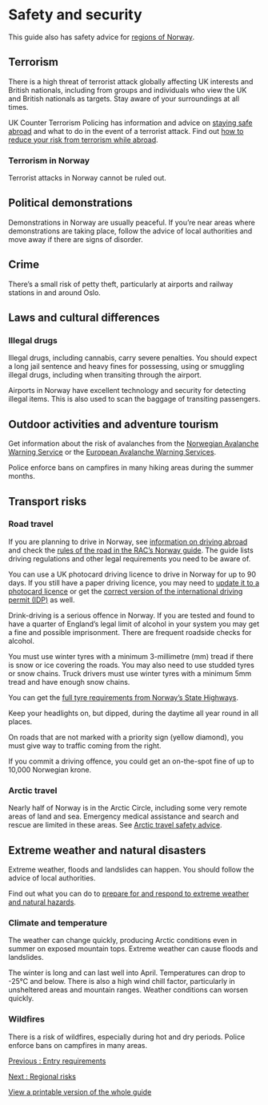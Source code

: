 # Safety and security

This guide also has safety advice for [regions of Norway](/foreign-travel-advice/norway/regional-risks).

## Terrorism

There is a high threat of terrorist attack globally affecting UK interests and British nationals, including from groups and individuals who view the UK and British nationals as targets. Stay aware of your surroundings at all times.

UK Counter Terrorism Policing has information and advice on [staying safe abroad](https://www.counterterrorism.police.uk/safetyadvice/) and what to do in the event of a terrorist attack. Find out [how to reduce your risk from terrorism while abroad](https://www.gov.uk/guidance/reduce-your-risk-from-terrorism-while-abroad).

### Terrorism in Norway

Terrorist attacks in Norway cannot be ruled out.

## Political demonstrations

Demonstrations in Norway are usually peaceful. If you’re near areas where demonstrations are taking place, follow the advice of local authorities and move away if there are signs of disorder.

## Crime

There’s a small risk of petty theft, particularly at airports and railway stations in and around Oslo.

## Laws and cultural differences

### Illegal drugs

Illegal drugs, including cannabis, carry severe penalties. You should expect a long jail sentence and heavy fines for possessing, using or smuggling illegal drugs, including when transiting through the airport.

Airports in Norway have excellent technology and security for detecting illegal items. This is also used to scan the baggage of transiting passengers.

## Outdoor activities and adventure tourism

Get information about the risk of avalanches from the [Norwegian Avalanche Warning Service](http://www.varsom.no/en/) or the [European Avalanche Warning Services](http://www.avalanches.org/).

Police enforce bans on campfires in many hiking areas during the summer months.

## Transport risks

### Road travel

If you are planning to drive in Norway, see [information on driving abroad](https://www.gov.uk/driving-abroad) and check the [rules of the road in the RAC’s Norway guide](https://www.rac.co.uk/drive/travel/country/norway/). The guide lists driving regulations and other legal requirements you need to be aware of.

You can use a UK photocard driving licence to drive in Norway for up to 90 days. If you still have a paper driving licence, you may need to [update it to a photocard licence](https://www.gov.uk/exchange-paper-driving-licence) or get the [correct version of the international driving permit (IDP)](https://www.gov.uk/driving-abroad/international-driving-permit) as well.

Drink-driving is a serious offence in Norway. If you are tested and found to have a quarter of England’s legal limit of alcohol in your system you may get a fine and possible imprisonment. There are frequent roadside checks for alcohol.

You must use winter tyres with a minimum 3-millimetre (mm) tread if there is snow or ice covering the roads. You may also need to use studded tyres or snow chains. Truck drivers must use winter tyres with a minimum 5mm tread and have enough snow chains.

You can get the [full tyre requirements from Norway’s State Highways](https://www.vegvesen.no/en/vehicles/own-and-maintain/tyre-requirements/).

Keep your headlights on, but dipped, during the daytime all year round in all places.

On roads that are not marked with a priority sign (yellow diamond), you must give way to traffic coming from the right.

If you commit a driving offence, you could get an on-the-spot fine of up to 10,000 Norwegian krone.

### Arctic travel

Nearly half of Norway is in the Arctic Circle, including some very remote areas of land and sea. Emergency medical assistance and search and rescue are limited in these areas. See [Arctic travel safety advice](https://www.gov.uk/guidance/arctic-travel-safety-advice).

## Extreme weather and natural disasters

Extreme weather, floods and landslides can happen. You should follow the advice of local authorities.

Find out what you can do to [prepare for and respond to extreme weather and natural hazards](https://www.gov.uk/guidance/tropical-cyclones).

### Climate and temperature

The weather can change quickly, producing Arctic conditions even in summer on exposed mountain tops. Extreme weather can cause floods and landslides.

The winter is long and can last well into April. Temperatures can drop to -25°C and below. There is also a high wind chill factor, particularly in unsheltered areas and mountain ranges. Weather conditions can worsen quickly.

### Wildfires

There is a risk of wildfires, especially during hot and dry periods. Police enforce bans on campfires in many areas.

[Previous
:
Entry requirements](/foreign-travel-advice/norway/entry-requirements)

[Next
:
Regional risks](/foreign-travel-advice/norway/regional-risks)

[View a printable version of the whole guide](/foreign-travel-advice/norway/print)